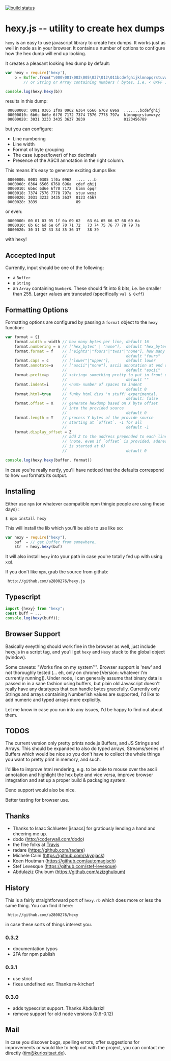 [![build status](https://secure.travis-ci.org/a2800276/hexy.js.png)](http://travis-ci.org/a2800276/hexy.js)

 # hexy.js -- utility to create hex dumps 
 
 `hexy` is an easy to use javascript library to create hex dumps. It
 works just as well in node as in your browser. It contains a
 number of options to configure how the hex dump will end up looking.
 
 It creates a pleasant looking hex dump by default:
     
```javascript     
var hexy = require('hexy'),
    b = Buffer.from("\000\001\003\005\037\012\011bcdefghijklmnopqrstuvwxyz0123456789")
        // or String or Array containing numbers ( bytes, i.e. < 0xFF )

console.log(hexy.hexy(b))
 ```

 results in this dump:
 
     00000000: 0001 0305 1f0a 0962 6364 6566 6768 696a  .......bcdefghij
     00000010: 6b6c 6d6e 6f70 7172 7374 7576 7778 797a  klmnopqrstuvwxyz
     00000020: 3031 3233 3435 3637 3839                 0123456789
 
 but you can configure:
 
   * Line numbering
   * Line width
   * Format of byte grouping
   * The case (upper/lower) of hex decimals
   * Presence of the ASCII annotation in the right column.
 
 This means it's easy to generate exciting dumps like:
 
     0000000: 0001 0305 1f0a 0962  .... ...b 
     0000008: 6364 6566 6768 696a  cdef ghij 
     0000010: 6b6c 6d6e 6f70 7172  klmn opqr 
     0000018: 7374 7576 7778 797a  stuv wxyz 
     0000020: 3031 3233 3435 3637  0123 4567 
     0000028: 3839                 89
 
 or even:
 
     0000000: 00 01 03 05 1f 0a 09 62   63 64 65 66 67 68 69 6a 
     0000010: 6b 6c 6d 6e 6f 70 71 72   73 74 75 76 77 78 79 7a 
     0000020: 30 31 32 33 34 35 36 37   38 39
 
 with hexy!
 
 ## Accepted Input
 
 Currently, input should be one of the following:
 
   - a `Buffer`
   - a `String`
   - an `Array` containing `Number`s. These should fit into
     8 bits, i.e. be smaller than 255. Larger values are truncated
     (specifically `val & 0xff`)
 
 ## Formatting Options
 
 Formatting options are configured by passing a `format` object to the `hexy` function:
 
```javascript
var format = {}
    format.width = width // how many bytes per line, default 16
    format.numbering = n // ["hex_bytes" | "none"],  default "hex_bytes"
    format.format = f    // ["eights"|"fours"|"twos"|"none"], how many nibbles per group
                         //                          default "fours"
    format.caps = c      // ["lower"|"upper"],       default lower
    format.annotate=a    // ["ascii"|"none"], ascii annotation at end of line?
                         //                          default "ascii"
    format.prefix=p      // <string> something pretty to put in front of each line
                         //                          default ""
    format.indent=i      // <num> number of spaces to indent
                         //                          default 0
    format.html=true     // funky html divs 'n stuff! experimental.
                         //                          default: false
    format.offset = X    // generate hexdump based on X byte offset
                         // into the provided source
                         //                          default 0
    format.length = Y    // process Y bytes of the provide source 
                         // starting at `offset`. -1 for all
                         //                          default -1
    format.display_offset = Z
                         // add Z to the address prepended to each line
                         // (note, even if `offset` is provided, addressing
                         // is started at 0)
                         //                          default 0                         

console.log(hexy.hexy(buffer, format))
``` 
 In case you're really nerdy, you'll have noticed that the defaults correspond
 to how `xxd` formats its output.
            
 
 ## Installing
 
 Either use `npm` (or whatever caompatible npm thingie people are using
 these days) :
   
```shell   
$ npm install hexy
```

 This will install the lib which you'll be able to use like so:
     
```javascript     
var hexy = require("hexy"),
    buf  = // get Buffer from somewhere,
    str  = hexy.hexy(buf)
 ```

 It will also install `hexy` into your path in case you're totally fed up
 with using `xxd`.
         
  
 If you don't like `npm`, grab the source from github:
 
     http://github.com/a2800276/hexy.js
 
 ## Typescript

```typescript
import {hexy} from "hexy";
const buff = ...
console.log(hexy(buff));
```

 ## Browser Support
 
 Basically eveything should work fine in the browser as well, just
 include hexy.js in a script tag, and you'll get `hexy` and `Hexy` stuck
 to the global object (window).
 
 Some caveats: "Works fine on my system™". Browser support is 'new' and
 not thoroughly tested (... eh, only on chrome [Version: whatever I'm
 currently running]). Under node, I can generally assume that binary data
 is passed in in a sane fashion using buffers, but plain old Javascript
 doesn't really have any datatypes that can handle bytes gracefully.
 Currently only Strings and arrays containing Number'ish values are
 supported, I'd like to add numeric and typed arrays more explicitly.
 
 Let me know in case you run into any issues, I'd be happy to find out
 about them.
 
 ## TODOS
 
 The current version only pretty prints node.js Buffers, and JS Strings
 and Arrays. This should be expanded to also do typed arrays,
 Streams/series of Buffers which would be nice so you don't have to
 collect the whole things you want to pretty print in memory, and such.
 
 I'd like to improve html rendering, e.g. to be able to mouse over the
 ascii annotation and highlight the hex byte and vice versa, improve
 browser integration and set up a proper build & packaging system.

 Deno support would also be nice.
 
 Better testing for browser use.
 
  
 ## Thanks
 
 * Thanks to Isaac Schlueter [isaacs] for gratiously lending a hand and
 cheering me up.
 * dodo (http://coderwall.com/dodo)
 * the fine folks at [Travis](http://travis-ci.org/a2800276/hexy.js)
 * radare (https://github.com/radare)
 * Michele Caini (https://github.com/skypjack)
 * Koen Houtman (https://github.com/automagisch)
 * Stef Levesque (https://github.com/stef-levesque)
 * Abdulaziz Ghuloum (https://github.com/azizghuloum)
 
 ## History
 
 This is a fairly straightforward port of `hexy.rb` which does more or less the
 same thing. You can find it here: 
  
     http://github.com/a2800276/hexy
  
 in case these sorts of things interest you.

 ### 0.3.2
 
 * documentation typos
 * 2FA for npm publish
 
 ### 0.3.1
 
 * use strict
 * fixes undefined var. Thanks m-kircher!

 ### 0.3.0

 * adds typescript support. Thanks Abdulaziz!
 * remove support for old node versions (0.6-0.12)
 
 ## Mail
 
 In case you discover bugs, spelling errors, offer suggestions for
 improvements or would like to help out with the project, you can contact
 me directly (tim@kuriositaet.de). 

